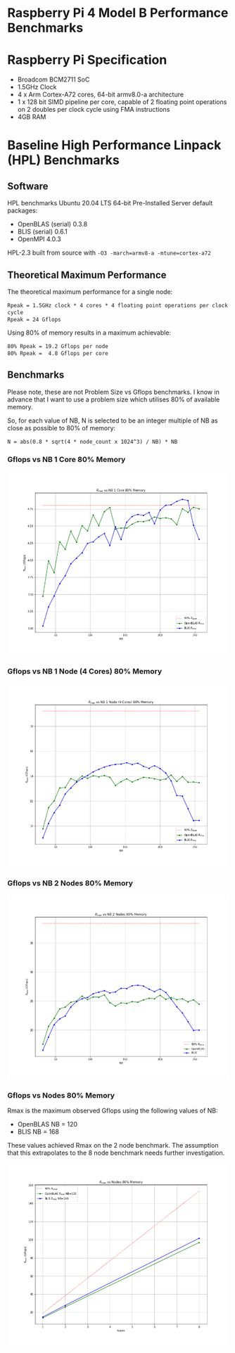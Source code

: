 # Raspberry Pi 4 Model B Performance Benchmarks

# Raspberry Pi Specification

* Broadcom BCM2711 SoC
* 1.5GHz Clock
* 4 x Arm Cortex-A72 cores, 64-bit armv8.0-a architecture
* 1 x 128 bit SIMD pipeline per core, capable of 2 floating point operations on 2 doubles per clock cycle using FMA instructions
* 4GB RAM

# Baseline High Performance Linpack (HPL) Benchmarks

## Software

HPL benchmarks Ubuntu 20.04 LTS 64-bit Pre-Installed Server default packages:

* OpenBLAS (serial) 0.3.8
* BLIS (serial) 0.6.1
* OpenMPI 4.0.3

HPL-2.3 built from source with ```-O3 -march=armv8-a -mtune=cortex-a72```

## Theoretical Maximum Performance

The theoretical maximum performance for a single node:

```
Rpeak = 1.5GHz clock * 4 cores * 4 floating point operations per clock cycle
Rpeak = 24 Gflops
```

Using 80% of memory results in a maximum achievable:

```
80% Rpeak = 19.2 Gflops per node
80% Rpeak =  4.8 Gflops per core
```

## Benchmarks

Please note, these are not Problem Size vs Gflops benchmarks. I know in advance that I want to use a problem size which utilises 80% of available memory.

So, for each value of NB, N is selected to be an integer multiple of NB as close as possible to 80% of memory:

```
N = abs(0.8 * sqrt(4 * node_count x 1024^3) / NB) * NB
``` 

### Gflops vs NB 1 Core 80% Memory
![](plots/gflops_vs_nb_1_core_80_percent_memory.png)

### Gflops vs NB 1 Node (4 Cores) 80% Memory
![](plots/gflops_vs_nb_1_node_80_percent_memory.png)

### Gflops vs NB 2 Nodes 80% Memory
![](plots/gflops_vs_nb_2_node_80_percent_memory.png)

### Gflops vs Nodes 80% Memory

Rmax is the maximum observed Gflops using the following values of NB:

* OpenBLAS NB = 120 
* BLIS     NB = 168

These values achieved Rmax on the 2 node benchmark. The assumption that this extrapolates to the 8 node benchmark  needs further investigation.

![](plots/gflops_vs_nodes_80_percent_memory.png)

